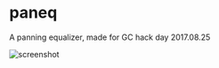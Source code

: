 # paneq
A panning equalizer, made for GC hack day 2017.08.25

![screenshot](https://user-images.githubusercontent.com/2336497/29728605-9c67e5de-89a6-11e7-8081-fd0d76b98925.png)

